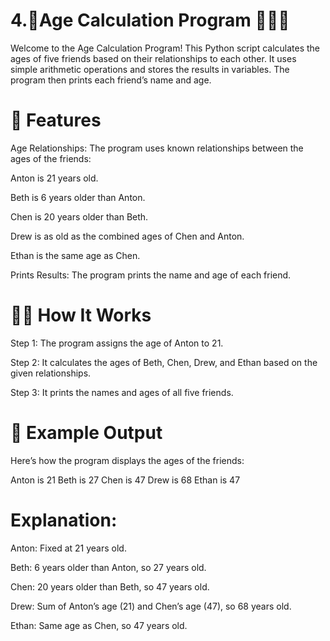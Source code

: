 # 4.👥Age Calculation Program 🧑‍🤝‍🧑
Welcome to the Age Calculation Program! This Python script calculates the ages of five friends based on their relationships to each other. It uses simple arithmetic operations and stores the results in variables. The program then prints each friend’s name and age.

# 📝 Features
Age Relationships: The program uses known relationships between the ages of the friends:

Anton is 21 years old.

Beth is 6 years older than Anton.

Chen is 20 years older than Beth.

Drew is as old as the combined ages of Chen and Anton.

Ethan is the same age as Chen.

Prints Results: The program prints the name and age of each friend.

# 🧑‍💻 How It Works
Step 1: The program assigns the age of Anton to 21.

Step 2: It calculates the ages of Beth, Chen, Drew, and Ethan based on the given relationships.

Step 3: It prints the names and ages of all five friends.

# 📌 Example Output
Here’s how the program displays the ages of the friends:

Anton is 21
Beth is 27
Chen is 47
Drew is 68
Ethan is 47
# Explanation:

Anton: Fixed at 21 years old.

Beth: 6 years older than Anton, so 27 years old.

Chen: 20 years older than Beth, so 47 years old.

Drew: Sum of Anton’s age (21) and Chen’s age (47), so 68 years old.

Ethan: Same age as Chen, so 47 years old.